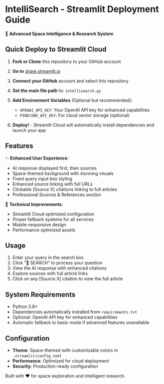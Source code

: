 # IntelliSearch - Streamlit Deployment Guide

🚀 **Advanced Space Intelligence & Research System**

## Quick Deploy to Streamlit Cloud

1. **Fork or Clone** this repository to your GitHub account

2. **Go to** [share.streamlit.io](https://share.streamlit.io)

3. **Connect your GitHub** account and select this repository

4. **Set the main file path** to: `intellisearch.py`

5. **Add Environment Variables** (Optional but recommended):
   - `OPENAI_API_KEY`: Your OpenAI API key for enhanced capabilities
   - `PINECONE_API_KEY`: For cloud vector storage (optional)

6. **Deploy!** - Streamlit Cloud will automatically install dependencies and launch your app

## Features

✨ **Enhanced User Experience**:
- AI response displayed first, then sources
- Space-themed background with stunning visuals
- Fixed query input box styling
- Enhanced source linking with full URLs
- Clickable [Source X] citations linking to full articles
- Professional Sources & References section

🔧 **Technical Improvements**:
- Streamlit Cloud optimized configuration
- Proper fallback systems for all services
- Mobile-responsive design
- Performance optimized assets

## Usage

1. Enter your query in the search box
2. Click "🚀 SEARCH" to process your question
3. View the AI response with enhanced citations
4. Explore sources with full article links
5. Click on any [Source X] citation to view the full article

## System Requirements

- Python 3.8+
- Dependencies automatically installed from `requirements.txt`
- Optional: OpenAI API key for enhanced capabilities
- Automatic fallback to basic mode if advanced features unavailable

## Configuration

- **Theme**: Space-themed with customizable colors in `.streamlit/config.toml`
- **Performance**: Optimized for cloud deployment
- **Security**: Production-ready configuration

Built with ❤️ for space exploration and intelligent research.